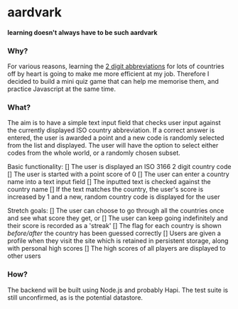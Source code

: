 # aardvark

#### learning doesn't always have to be such aardvark

### Why?
For various reasons, learning the [2 digit abbreviations](https://en.wikipedia.org/wiki/ISO_3166-1_alpha-2) for lots of countries off by heart is going to make me more efficient at my job. Therefore I decided to build a mini quiz game that can help me memorise them, and practice Javascript at the same time.

### What?
The aim is to have a simple text input field that checks user input against the currently displayed ISO country abbreviation. If a correct answer is entered, the user is awarded a point and a new code is randomly selected from the list and displayed. The user will have the option to select either codes from the whole world, or a randomly chosen subset.

Basic functionality:
[] The user is displayed an ISO 3166 2 digit country code
[] The user is started with a point score of 0
[] The user can enter a country name into a text input field
[] The inputted text is checked against the country name
[] If the text matches the country, the user's score is increased by 1 and a new, random country code is displayed for the user

Stretch goals:
[] The user can choose to go through all the countries once and see what score they get, or
[] The user can keep going indefinitely and their score is recorded as a 'streak'
[] The flag for each country is shown *before/after* the country has been guessed correctly
[] Users are given a profile when they visit the site which is retained in persistent storage, along with personal high scores
[] The high scores of all players are displayed to other users

### How?
The backend will be built using Node.js and probably Hapi. The test suite is still unconfirmed, as is the potential datastore.
